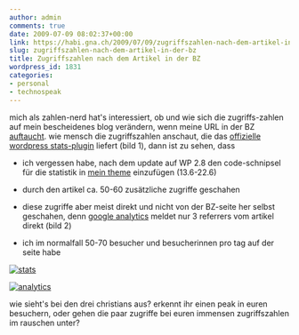 ```yaml
---
author: admin
comments: true
date: 2009-07-09 08:02:37+00:00
link: https://habi.gna.ch/2009/07/09/zugriffszahlen-nach-dem-artikel-in-der-bz/
slug: zugriffszahlen-nach-dem-artikel-in-der-bz
title: Zugriffszahlen nach dem Artikel in der BZ
wordpress_id: 1831
categories:
- personal
- technospeak
---
```


mich als zahlen-nerd hat's interessiert, ob und wie sich die zugriffs-zahlen auf mein bescheidenes blog verändern, wenn meine URL in der BZ [auftaucht](http://www.bernerzeitung.ch/digital/gadgets/Evernote/story/17872878). 
wie mensch die zugriffszahlen anschaut, die das [offizielle wordpress stats-plugin](http://wordpress.org/extend/plugins/stats/screenshots/) liefert (bild 1), dann ist zu sehen, dass 



	
  * ich vergessen habe, nach dem update auf WP 2.8 den code-schnipsel für die statistik in [mein theme](http://wordpress.org/extend/themes/slide-o-matic) einzufügen (13.6-22.6)

	
  * durch den artikel ca. 50-60 zusätzliche zugriffe geschahen

	
  * diese zugriffe aber meist direkt und nicht von der BZ-seite her selbst geschahen, denn [google analytics](http://www.google.com/analytics/) meldet nur 3 referrers vom artikel direkt (bild 2)

	
  * ich im normalfall 50-70 besucher und besucherinnen pro tag auf der seite habe



[![stats](https://habi.gna.ch/wp-content/uploads/2009/07/stats-300x131.png)](https://habi.gna.ch/wp-content/uploads/2009/07/stats.png)

[![analytics](https://habi.gna.ch/wp-content/uploads/2009/07/analytics-300x206.png)](https://habi.gna.ch/wp-content/uploads/2009/07/analytics.png)

  

wie sieht's bei den drei christians aus? erkennt ihr einen peak in euren besuchern, oder gehen die paar zugriffe bei euren immensen zugriffszahlen im rauschen unter?





